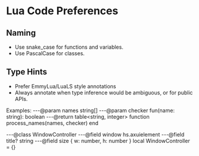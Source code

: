 # Lua Code Preferences

## Naming
- Use snake_case for functions and variables.
- Use PascalCase for classes.

## Type Hints
- Prefer EmmyLua/LuaLS style annotations
- Always annotate when type inference would be ambiguous, or for public APIs.

Examples:
---@param names string[]
---@param checker fun(name: string): boolean
---@return table<string, integer>
function process_names(names, checker) end

---@class WindowController
---@field window hs.axuielement
---@field title? string
---@field size { w: number, h: number }
local WindowController = {}

